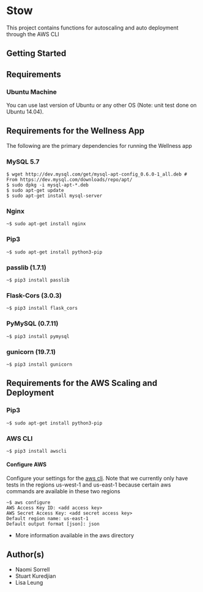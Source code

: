 # Stow
This project contains functions for autoscaling and auto deployment through the AWS CLI
## Getting Started

## Requirements
### Ubuntu Machine
You can use last version of Ubuntu or any other OS 
(Note: unit test done on Ubuntu 14.04).

## Requirements for the Wellness App
The following are the primary dependencies for running the Wellness app

### MySQL 5.7

```
$ wget http://dev.mysql.com/get/mysql-apt-config_0.6.0-1_all.deb # From https://dev.mysql.com/downloads/repo/apt/
$ sudo dpkg -i mysql-apt-*.deb
$ sudo apt-get update
$ sudo apt-get install mysql-server
```
### Nginx

```
~$ sudo apt-get install nginx
```

### Pip3
```
~$ sudo apt-get install python3-pip
```

### passlib (1.7.1)
```
~$ pip3 install passlib
```

### Flask-Cors (3.0.3)
```
~$ pip3 install flask_cors
```

### PyMySQL (0.7.11)
```
~$ pip3 install pymysql
```

### gunicorn (19.7.1) 
```
~$ pip3 install gunicorn
```

## Requirements for the AWS Scaling and Deployment
### Pip3
```
~$ sudo apt-get install python3-pip
```
### AWS CLI
```
~$ pip3 install awscli
```

#### Configure AWS
Configure your settings for the [aws cli](http://docs.aws.amazon.com/cli/latest/userguide/cli-chap-getting-started.html).  Note that we currently only have tests in the regions us-west-1 and us-east-1 because certain aws commands are available in these two regions
```
~$ aws configure
AWS Access Key ID: <add access key> 
AWS Secret Access Key: <add secret access key>
Default region name: us-east-1
Default output format [json]: json
```

* More information available in the aws directory



## Author(s)
* Naomi Sorrell
* Stuart Kuredjian
* Lisa Leung 
